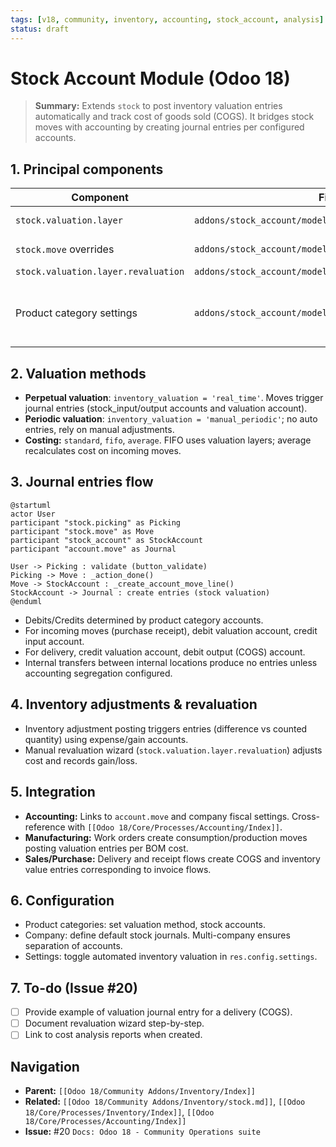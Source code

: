 ```yaml
---
tags: [v18, community, inventory, accounting, stock_account, analysis]
status: draft
---
```


# Stock Account Module (Odoo 18)

> **Summary:** Extends `stock` to post inventory valuation entries automatically and track cost of goods sold (COGS). It bridges stock moves with accounting by creating journal entries per configured accounts.

## 1. Principal components

| Component | File | Responsibilities |
|-----------|------|------------------|
| `stock.valuation.layer` | `addons/stock_account/models/stock_valuation_layer.py` | Records cost layers for moves (used by FIFO/average). |
| `stock.move` overrides | `addons/stock_account/models/stock_move.py` | Hooks into `_create_account_move_line` to generate valuation entries. |
| `stock.valuation.layer.revaluation` | `addons/stock_account/models/stock_valuation_layer.py` | Manual revaluation adjustments. |
| Product category settings | `addons/stock_account/models/product_template.py` | Adds `property_stock_valuation_account_id`, `property_stock_account_input/output`, `inventory_valuation` and `costing_method`. |

## 2. Valuation methods
- **Perpetual valuation**: `inventory_valuation = 'real_time'`. Moves trigger journal entries (stock_input/output accounts and valuation account).
- **Periodic valuation**: `inventory_valuation = 'manual_periodic'`; no auto entries, rely on manual adjustments.
- **Costing:** `standard`, `fifo`, `average`. FIFO uses valuation layers; average recalculates cost on incoming moves.

## 3. Journal entries flow

```plantuml
@startuml
actor User
participant "stock.picking" as Picking
participant "stock.move" as Move
participant "stock_account" as StockAccount
participant "account.move" as Journal

User -> Picking : validate (button_validate)
Picking -> Move : _action_done()
Move -> StockAccount : _create_account_move_line()
StockAccount -> Journal : create entries (stock valuation)
@enduml
```

- Debits/Credits determined by product category accounts.
- For incoming moves (purchase receipt), debit valuation account, credit input account.
- For delivery, credit valuation account, debit output (COGS) account.
- Internal transfers between internal locations produce no entries unless accounting segregation configured.

## 4. Inventory adjustments & revaluation
- Inventory adjustment posting triggers entries (difference vs counted quantity) using expense/gain accounts.
- Manual revaluation wizard (`stock.valuation.layer.revaluation`) adjusts cost and records gain/loss.

## 5. Integration
- **Accounting:** Links to `account.move` and company fiscal settings. Cross-reference with `[[Odoo 18/Core/Processes/Accounting/Index]]`.
- **Manufacturing:** Work orders create consumption/production moves posting valuation entries per BOM cost.
- **Sales/Purchase:** Delivery and receipt flows create COGS and inventory value entries corresponding to invoice flows.

## 6. Configuration
- Product categories: set valuation method, stock accounts.
- Company: define default stock journals. Multi-company ensures separation of accounts.
- Settings: toggle automated inventory valuation in `res.config.settings`.

## 7. To-do (Issue #20)
- [ ] Provide example of valuation journal entry for a delivery (COGS).
- [ ] Document revaluation wizard step-by-step.
- [ ] Link to cost analysis reports when created.

## Navigation
- **Parent:** `[[Odoo 18/Community Addons/Inventory/Index]]`
- **Related:** `[[Odoo 18/Community Addons/Inventory/stock.md]]`, `[[Odoo 18/Core/Processes/Inventory/Index]]`, `[[Odoo 18/Core/Processes/Accounting/Index]]`
- **Issue:** #20 `Docs: Odoo 18 - Community Operations suite`

